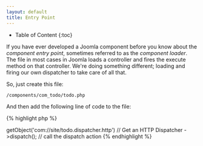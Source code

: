 ```yaml
---
layout: default
title: Entry Point
---
```


* Table of Content
{:toc}

If you have ever developed a Joomla component before you know about the _component entry point_, sometimes referred to as the _component loader_.
The file in most cases in Joomla loads a controller and fires the execute method on that controller. We're doing something
different; loading and firing our own dispatcher to take care of all that.

So, just create this file:

    /components/com_todo/todo.php

And then add the following line of code to the file:

{% highlight php %}
<?php echo KObjectManager::getInstance()                     // load the Object Manager
            ->getObject('com://site/todo.dispatcher.http')  // Get an HTTP Dispatcher
            ->dispatch();                                   // call the dispatch action
{% endhighlight %}

